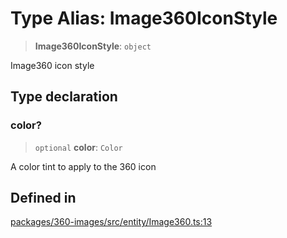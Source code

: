 # Type Alias: Image360IconStyle

> **Image360IconStyle**: `object`

Image360 icon style

## Type declaration

### color?

> `optional` **color**: `Color`

A color tint to apply to the 360 icon

## Defined in

[packages/360-images/src/entity/Image360.ts:13](https://github.com/cognitedata/reveal/blob/2acd9d17229d2bc8e309653b4d6a39ad941e44f1/viewer/packages/360-images/src/entity/Image360.ts#L13)
